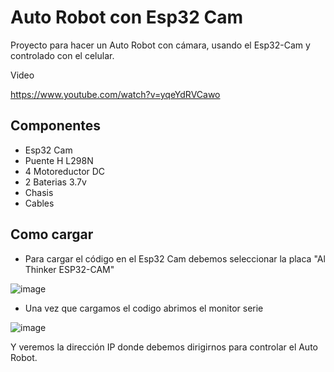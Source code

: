 # Auto Robot con Esp32 Cam

Proyecto para hacer un Auto Robot con cámara, usando el Esp32-Cam y controlado con el celular.

Video 

https://www.youtube.com/watch?v=yqeYdRVCawo

## Componentes

- Esp32 Cam
- Puente H L298N 
- 4 Motoreductor DC
- 2 Baterias 3.7v
- Chasis
- Cables

## Como cargar

- Para cargar el código en el Esp32 Cam debemos seleccionar la placa "Al Thinker ESP32-CAM"

![image](https://user-images.githubusercontent.com/85527788/201769114-95bbd559-9398-43c4-b666-0040048504e9.png)

- Una vez que cargamos el codigo abrimos el monitor serie

![image](https://user-images.githubusercontent.com/85527788/201770023-2a1afbc4-b9f1-4b09-a224-7e2a6c8b8905.png)
 
 Y veremos la dirección IP donde debemos dirigirnos para controlar el Auto Robot.
